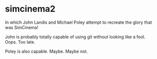 # simcinema2
In which John Landis and Michael Poley attempt to recreate the glory that was SimCinema!

John is probably totally capable of using git without looking like a fool.  Oops. Too late.

Poley is also capable. Maybe. Maybe not. 
